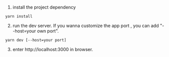 1. install the project dependency
```
yarn install
``` 
2. run the dev server. If you wanna customize the app port , you can add "--host=your own port".  
```
yarn dev [--host=your port]
```
3. enter http://localhost:3000 in browser.